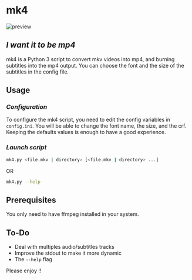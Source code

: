 # mk4

![preview](https://dilaou.id/assets/img/projects/mk4.jpg)

## _I want it to be mp4_

mk4 is a Python 3 script to convert mkv videos into mp4, and burning subtitles into the mp4 output. You can choose the font and the size of the subtitles in the config file.

## Usage
### _Configuration_
To configure the mk4 script, you need to edit the config variables in `config.ini`. You will be able to change the font name, the size, and the crf. Keeping the defaults values is enough to have a good experience.

### _Launch script_
```sh
mk4.py <file.mkv | directory> [<file.mkv | directory> ...]
```

OR

```sh
mk4.py --help
```

## Prerequisites
You only need to have ffmpeg installed in your system.

## To-Do

- Deal with multiples audio/subtitles tracks
- Improve the stdout to make it more dynamic
- The `--help` flag

Please enjoy !!
